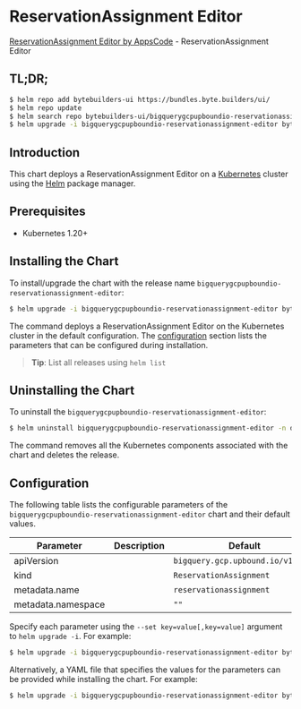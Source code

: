 # ReservationAssignment Editor

[ReservationAssignment Editor by AppsCode](https://byte.builders) - ReservationAssignment Editor

## TL;DR;

```bash
$ helm repo add bytebuilders-ui https://bundles.byte.builders/ui/
$ helm repo update
$ helm search repo bytebuilders-ui/bigquerygcpupboundio-reservationassignment-editor --version=v0.4.18
$ helm upgrade -i bigquerygcpupboundio-reservationassignment-editor bytebuilders-ui/bigquerygcpupboundio-reservationassignment-editor -n default --create-namespace --version=v0.4.18
```

## Introduction

This chart deploys a ReservationAssignment Editor on a [Kubernetes](http://kubernetes.io) cluster using the [Helm](https://helm.sh) package manager.

## Prerequisites

- Kubernetes 1.20+

## Installing the Chart

To install/upgrade the chart with the release name `bigquerygcpupboundio-reservationassignment-editor`:

```bash
$ helm upgrade -i bigquerygcpupboundio-reservationassignment-editor bytebuilders-ui/bigquerygcpupboundio-reservationassignment-editor -n default --create-namespace --version=v0.4.18
```

The command deploys a ReservationAssignment Editor on the Kubernetes cluster in the default configuration. The [configuration](#configuration) section lists the parameters that can be configured during installation.

> **Tip**: List all releases using `helm list`

## Uninstalling the Chart

To uninstall the `bigquerygcpupboundio-reservationassignment-editor`:

```bash
$ helm uninstall bigquerygcpupboundio-reservationassignment-editor -n default
```

The command removes all the Kubernetes components associated with the chart and deletes the release.

## Configuration

The following table lists the configurable parameters of the `bigquerygcpupboundio-reservationassignment-editor` chart and their default values.

|     Parameter      | Description |                   Default                    |
|--------------------|-------------|----------------------------------------------|
| apiVersion         |             | <code>bigquery.gcp.upbound.io/v1beta1</code> |
| kind               |             | <code>ReservationAssignment</code>           |
| metadata.name      |             | <code>reservationassignment</code>           |
| metadata.namespace |             | <code>""</code>                              |


Specify each parameter using the `--set key=value[,key=value]` argument to `helm upgrade -i`. For example:

```bash
$ helm upgrade -i bigquerygcpupboundio-reservationassignment-editor bytebuilders-ui/bigquerygcpupboundio-reservationassignment-editor -n default --create-namespace --version=v0.4.18 --set apiVersion=bigquery.gcp.upbound.io/v1beta1
```

Alternatively, a YAML file that specifies the values for the parameters can be provided while
installing the chart. For example:

```bash
$ helm upgrade -i bigquerygcpupboundio-reservationassignment-editor bytebuilders-ui/bigquerygcpupboundio-reservationassignment-editor -n default --create-namespace --version=v0.4.18 --values values.yaml
```
